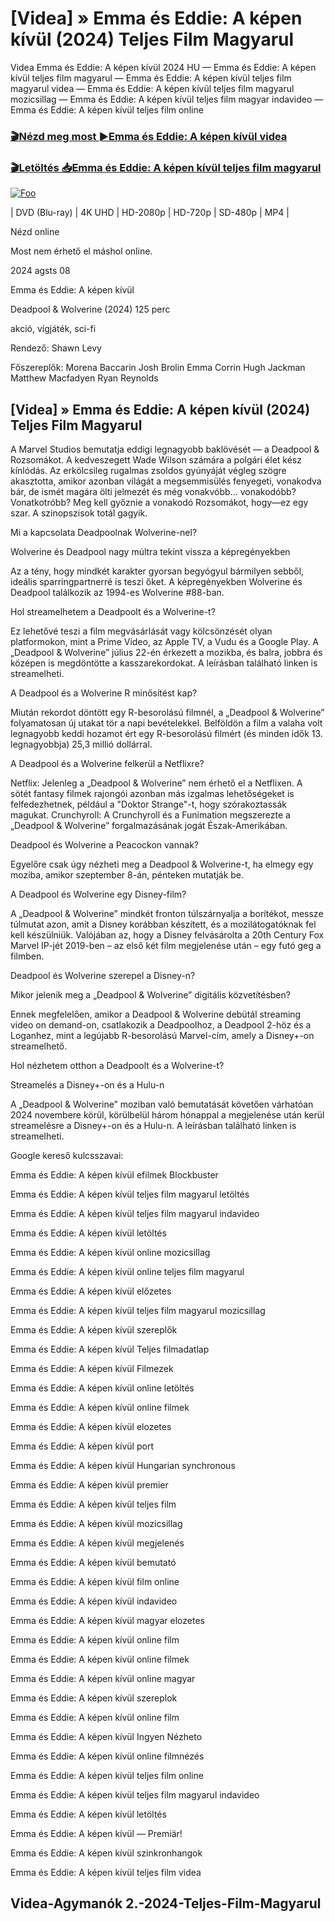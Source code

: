 <h1 tabindex="-1" class="heading-element" dir="auto">[Videa] » Emma és Eddie: A képen kívül (2024) Teljes Film Magyarul </h1>

Videa Emma és Eddie: A képen kívül 2024 HU — Emma és Eddie: A képen kívül teljes film magyarul — Emma és Eddie: A képen kívül teljes film magyarul videa — Emma és Eddie: A képen kívül teljes film magyarul mozicsillag — Emma és Eddie: A képen kívül teljes film magyar indavideo — Emma és Eddie: A képen kívül teljes film online

<h3><a href="https://dmov.fun/movie/1268818/emma-eacute-s-eddie-a-k-eacute-pen-k-iacute-v-uuml-l-gityub" rel="nofollow">🎬Nézd meg most ►Emma és Eddie: A képen kívül videa</a></h3>

<h3><a href="https://dmov.fun/movie/1268818/emma-eacute-s-eddie-a-k-eacute-pen-k-iacute-v-uuml-l-gityub" rel="nofollow">🎬Letöltés 📥Emma és Eddie: A képen kívül teljes film magyarul</a></h3>

<a href="https://dmov.fun/movie/1268818/emma-eacute-s-eddie-a-k-eacute-pen-k-iacute-v-uuml-l-gityub" rel="nofollow"><img src="https://camo.githubusercontent.com/917e6ed5c302499242165dcc02bdbce85c075fd21b35918eb9c0b771855261b8/68747470733a2f2f7374617469632e7769787374617469632e636f6d2f6d656469612f6232343966395f61646163386637306662336634356238383639313639366337376465313866337e6d76322e676966" alt="Foo" style="max-width: 100%;"></a>


| DVD (Blu-ray) | 4K UHD | HD-2080p | HD-720p | SD-480p | MP4 |

Nézd online

Most nem érhető el máshol online.

2024 agsts 08

Emma és Eddie: A képen kívül

Deadpool & Wolverine (2024) 125 perc

akció, vígjáték, sci-fi

Rendező: Shawn Levy

Főszereplők: Morena Baccarin Josh Brolin Emma Corrin Hugh Jackman Matthew Macfadyen Ryan Reynolds

## [Videa] » Emma és Eddie: A képen kívül (2024) Teljes Film Magyarul

A Marvel Studios bemutatja eddigi legnagyobb baklövését — a Deadpool & Rozsomákot. A kedveszegett Wade Wilson számára a polgári élet kész kínlódás. Az erkölcsileg rugalmas zsoldos gyúnyáját végleg szögre akasztotta, amikor azonban világát a megsemmisülés fenyegeti, vonakodva bár, de ismét magára ölti jelmezét és még vonakvóbb... vonakodóbb? Vonatkotróbb? Meg kell győznie a vonakodó Rozsomákot, hogy—ez egy szar. A szinopszisok totál gagyik.

Mi a kapcsolata Deadpoolnak Wolverine-nel?

Wolverine és Deadpool nagy múltra tekint vissza a képregényekben

Az a tény, hogy mindkét karakter gyorsan begyógyul bármilyen sebből, ideális sparringpartnerré is teszi őket. A képregényekben Wolverine és Deadpool találkozik az 1994-es Wolverine #88-ban.

Hol streamelhetem a Deadpoolt és a Wolverine-t?

Ez lehetővé teszi a film megvásárlását vagy kölcsönzését olyan platformokon, mint a Prime Video, az Apple TV, a Vudu és a Google Play. A „Deadpool & Wolverine” július 22-én érkezett a mozikba, és balra, jobbra és középen is megdöntötte a kasszarekordokat. A leírásban található linken is streamelheti.

A Deadpool és a Wolverine R minősítést kap?

Miután rekordot döntött egy R-besorolású filmnél, a „Deadpool & Wolverine” folyamatosan új utakat tör a napi bevételekkel. Belföldön a film a valaha volt legnagyobb keddi hozamot ért egy R-besorolású filmért (és minden idők 13. legnagyobbja) 25,3 millió dollárral.

A Deadpool és a Wolverine felkerül a Netflixre?

Netflix: Jelenleg a „Deadpool & Wolverine” nem érhető el a Netflixen. A sötét fantasy filmek rajongói azonban más izgalmas lehetőségeket is felfedezhetnek, például a "Doktor Strange"-t, hogy szórakoztassák magukat. Crunchyroll: A Crunchyroll és a Funimation megszerezte a „Deadpool & Wolverine” forgalmazásának jogát Észak-Amerikában.

Deadpool és Wolverine a Peacockon vannak?

Egyelőre csak úgy nézheti meg a Deadpool & Wolverine-t, ha elmegy egy moziba, amikor szeptember 8-án, pénteken mutatják be.

A Deadpool és Wolverine egy Disney-film?

A „Deadpool & Wolverine” mindkét fronton túlszárnyalja a borítékot, messze túlmutat azon, amit a Disney korábban készített, és a mozilátogatóknak fel kell készülniük. Valójában az, hogy a Disney felvásárolta a 20th Century Fox Marvel IP-jét 2019-ben – az első két film megjelenése után – egy futó geg a filmben.

Deadpool és Wolverine szerepel a Disney-n?

Mikor jelenik meg a „Deadpool & Wolverine” digitális közvetítésben?

Ennek megfelelően, amikor a Deadpool & Wolverine debütál streaming video on demand-on, csatlakozik a Deadpoolhoz, a Deadpool 2-höz és a Loganhez, mint a legújabb R-besorolású Marvel-cím, amely a Disney+-on streamelhető.

Hol nézhetem otthon a Deadpoolt és a Wolverine-t?

Streamelés a Disney+-on és a Hulu-n

A „Deadpool & Wolverine” moziban való bemutatását követően várhatóan 2024 novembere körül, körülbelül három hónappal a megjelenése után kerül streamelésre a Disney+-on és a Hulu-n. A leírásban található linken is streamelheti.

Google kereső kulcsszavai:

Emma és Eddie: A képen kívül efilmek Blockbuster

Emma és Eddie: A képen kívül teljes film magyarul letöltés

Emma és Eddie: A képen kívül teljes film magyarul indavideo

Emma és Eddie: A képen kívül letöltés

Emma és Eddie: A képen kívül online mozicsillag

Emma és Eddie: A képen kívül online teljes film magyarul

Emma és Eddie: A képen kívül előzetes

Emma és Eddie: A képen kívül teljes film magyarul mozicsillag

Emma és Eddie: A képen kívül szereplők

Emma és Eddie: A képen kívül Teljes filmadatlap

Emma és Eddie: A képen kívül Filmezek

Emma és Eddie: A képen kívül online letöltés

Emma és Eddie: A képen kívül online filmek

Emma és Eddie: A képen kívül elozetes

Emma és Eddie: A képen kívül port

Emma és Eddie: A képen kívül Hungarian synchronous

Emma és Eddie: A képen kívül premier

Emma és Eddie: A képen kívül teljes film

Emma és Eddie: A képen kívül mozicsillag

Emma és Eddie: A képen kívül megjelenés

Emma és Eddie: A képen kívül bemutató

Emma és Eddie: A képen kívül film online

Emma és Eddie: A képen kívül indavideo

Emma és Eddie: A képen kívül magyar elozetes

Emma és Eddie: A képen kívül online film

Emma és Eddie: A képen kívül online filmek

Emma és Eddie: A képen kívül online magyar

Emma és Eddie: A képen kívül szereplok

Emma és Eddie: A képen kívül online film

Emma és Eddie: A képen kívül Ingyen Nézheto

Emma és Eddie: A képen kívül online filmnézés

Emma és Eddie: A képen kívül teljes film online

Emma és Eddie: A képen kívül teljes film magyarul indavideo

Emma és Eddie: A képen kívül letöltés

Emma és Eddie: A képen kívül — Premiär!

Emma és Eddie: A képen kívül szinkronhangok

Emma és Eddie: A képen kívül teljes film videa

## Videa-Agymanók 2.-2024-Teljes-Film-Magyarul
